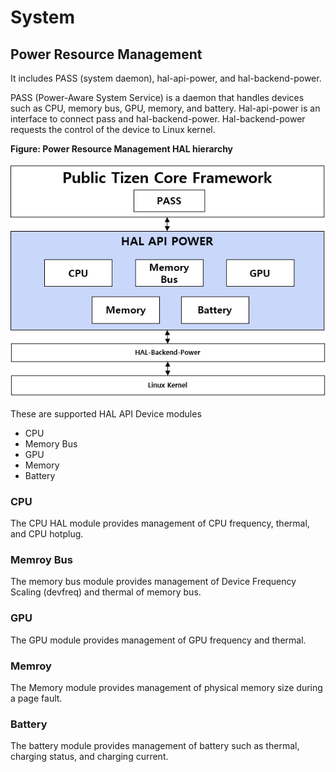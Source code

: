 # System

## Power Resource Management
It includes PASS (system daemon), hal-api-power, and hal-backend-power.

PASS (Power-Aware System Service) is a daemon that handles devices such as CPU, memory bus, GPU, memory, and battery.
Hal-api-power is an interface to connect pass and hal-backend-power.
Hal-backend-power requests the control of the device to Linux kernel.

**Figure: Power Resource Management HAL hierarchy**

![File system hierarchy](media/power-resource-management-hierarchy.png)


These are supported HAL API Device modules
- CPU
- Memory Bus
- GPU
- Memory
- Battery

### CPU
The CPU HAL module provides management of CPU frequency, thermal, and CPU hotplug. 

### Memroy Bus
The memory bus module provides management of Device Frequency Scaling (devfreq) and thermal of memory bus.  

### GPU
The GPU module provides management of GPU frequency and thermal.

### Memroy
The Memory module provides management of physical memory size during a page fault.

### Battery
The battery module provides management of battery such as thermal, charging status, and charging current.
